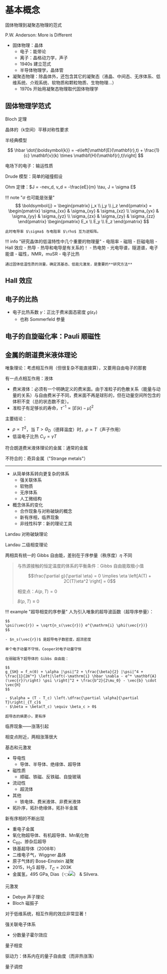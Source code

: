 # 基本概念

固体物理到凝聚态物理的范式

P.W. Anderson: More is Different

- 固体物理：晶体
    - 电子：能带论
    - 离子：晶格动力学，声子
    - 1940s 建立范式
    - 半导体物理学，晶体管
- 凝聚态物理：除晶体外，还包含其它的凝聚态（液晶、中间态、无序体系、低维系统、介观系统、软物质和颗粒物质、生物物理...）
    - 1970s 开始用凝聚态物理取代固体物理学

## 固体物理学范式

Bloch 定理

晶体的（k空间）平移对称性要求

半经典模型

$$
\hbar \dot{\boldsymbol{k}} = -e\left[\mathbf{E}(\mathbf{r},t) + \frac{1}{c} \mathbf{v}(k) \times \mathbf{H}(\mathbf{r},t)\right]
$$

电场下的电子：输运性质

Drude 模型：简单的碰撞假设

Ohm 定律：$J = -nev_d, v_d = -\frac{eE}{m} \tau, J = \sigma E$

!!! note "$\sigma$ 也可能是张量"
    $$
    \boldsymbol{j} = \begin{pmatrix}
    j_x \\
    j_y \\
    j_z
    \end{pmatrix} = \begin{pmatrix}
    \sigma_{xx} & \sigma_{xy} & \sigma_{xz} \\
    \sigma_{yx} & \sigma_{yy} & \sigma_{yz} \\
    \sigma_{zx} & \sigma_{zy} & \sigma_{zz}
    \end{pmatrix} \begin{pmatrix}
    E_x \\
    E_y \\
    E_z
    \end{pmatrix}
    $$

    此时电导率 $\sigma$ 与电阻率 $\rho$ 互为逆矩阵。

!!! info "研究晶体的低温特性中几个重要的物理量"
    - 电阻率
    - 磁阻
        - 巨磁电阻
    - Hall 效应
    - 热导
        - 热导和电导是有关系的！
    - 热电势
    - 光电导谱，隧道谱，电子能谱
    - 磁性，NMR，muSR
    - 电子比热

    通过固体低温性质的测量，确定其基态、低能元激发，是重要的**研究方法**

## Hall 效应

## 电子的比热

- 电子比热系数 $\gamma$：正比于费米面态密度 $g(\varepsilon_F)$
    - 也称 Sommerfeld 参量

## 电子的自旋磁化率：Pauli 顺磁性

## 金属的朗道费米液体理论

唯象理论：考虑相互作用（但很复杂不能直接算），又要用自由电子的那套

有一点点相互作用：液体

- 费米液体：必须有一个明确定义的费米面。由于准粒子的色散关系（能量与动量的关系）与自由费米子不同，费米面不再是球形的，但在动量空间所包含的体积不变（总的状态数不变）。
- 准粒子有足够长的寿命，$\tau^{-1} \propto [E(k) - \mu]^2$

主要结论：

- $\rho \propto T^2$，当 $T > \Theta_D$（德拜温度）时，$\rho \propto T$（声子作用）
- 低温电子比热 $C_V = \gamma T$

符合朗道费米液体理论的金属：通常的金属

不符合的：奇异金属（"Strange metals"）

---

- 从简单体系转向更复杂的体系
    - 强关联体系
    - 软物质
    - 无序体系
    - 人工微结构
- 概念体系的变化
    - 合作现象与对称破缺的概念
    - 新有序相，临界现象
    - 非线性科学：新的理论工具

Landau 对称破缺理论

Landau 二级相变理论

两相具有统一的 Gibbs 自由能，差别在于序参量（秩序度）$\eta$ 不同

> 与热源接触的恒定温度的体系的平衡条件：Gibbs 自由能取极小值
>
> $$\frac{\partial g}{\partial \eta} = 0 \implies \eta \left[A(T) + 2C(T)\eta^2 \right] = 0$$
>
> 相变点：$A(p,T) = 0$
> 
> $B(p,T) \equiv 0$

!!! example "超导相变的序参量"
    人为引入唯象的超导波函数（超导序参量）：

    $$
    \psi(\vec{r}) = \sqrt{n_s(\vec{r})} e^{\mathrm{i} \phi(\vec{r})}
    $$

    - $n_s(\vec{r})$ 是超导电子数密度，超流密度

    单个电子动量不守恒，Cooper对电子动量守恒

    在弱磁场下超导体的 Gibbs 自由能：

    $$
    g_{SH} = f_n(0) + \alpha |\psi|^2 + \frac{\beta}{2} |\psi|^4 + \frac{1}{2m^*} \left|\left(-\mathrm{i} \hbar \nabla - e^* \mathbf{A}(\vec{r})\right) \psi \right|^2 + \frac{b^2}{2\mu_0} - \vec{b} \cdot \vec{H}
    $$

    - $\alpha = (T - T_c) \left.\dfrac{\partial \alpha}{\partial T}\right|_{T_c}$
    - $\beta = \beta(T_c) \equiv \beta_c > 0$

    超导态的熵更小，更有序

临界现象——涨落引起

相变点附近，两相涨落很大

基态和元激发

- 导电性
    - 导体、半导体、绝缘体、超导体
- 磁性质
    - 顺磁、铁磁、反铁磁、自旋玻璃
- 流动性
    - 超流体
- 其他
    - 铁电体、费米液体、非费米液体
- 拓扑序，拓扑绝缘体，拓扑半金属

新有序相的不断出现

- 重电子金属
- 氧化物超导体、有机超导体、Mn氧化物
- $\text{C}_{60}$、掺杂后超导
- 铁基超导体（2008年）
- 二维电子气，Wiggner 晶体
- 原子气体的 Bose-Einstein 凝聚
- 2015，$\text{H}_2 \text{S}$ 超导，$T_C = 203 \text{K}$
- 金属氢，495 GPa, Dias（👈![](../../images/tieba/le.png)） & Silvera.

元激发

- Debye 声子理论
- Bloch 磁振子

对于低维系统，相互作用的效应非常显著！

强关联电子体系

- 分数量子霍尔效应

量子相变

驱动力：体系内在的量子自由度（而非热涨落）

量子调控


